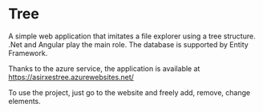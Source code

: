 # Tree

A simple web application that imitates a file explorer using a tree structure. .Net and Angular play the main role. The database is supported by Entity Framework.

Thanks to the azure service, the application is available at https://asirxestree.azurewebsites.net/

To use the project, just go to the website and freely add, remove, change elements.
